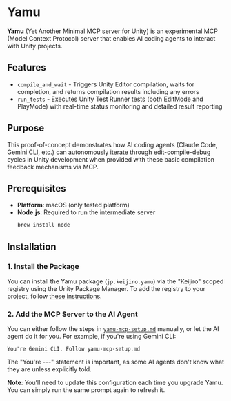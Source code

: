 # Yamu

**Yamu** (Yet Another Minimal MCP server for Unity) is an experimental MCP
(Model Context Protocol) server that enables AI coding agents to interact with
Unity projects.

## Features

- `compile_and_wait` - Triggers Unity Editor compilation, waits for completion,
  and returns compilation results including any errors
- `run_tests` - Executes Unity Test Runner tests (both EditMode and PlayMode)
  with real-time status monitoring and detailed result reporting

## Purpose

This proof-of-concept demonstrates how AI coding agents (Claude Code, Gemini
CLI, etc.) can autonomously iterate through edit-compile-debug cycles in Unity
development when provided with these basic compilation feedback mechanisms via
MCP.

## Prerequisites

- **Platform**: macOS (only tested platform)
- **Node.js**: Required to run the intermediate server
  ```bash
  brew install node
  ```

## Installation

### 1. Install the Package

You can install the Yamu package (`jp.keijiro.yamu`) via the "Keijiro" scoped
registry using the Unity Package Manager. To add the registry to your project,
follow [these instructions].

[these instructions]:
  https://gist.github.com/keijiro/f8c7e8ff29bfe63d86b888901b82644c

### 2. Add the MCP Server to the AI Agent

You can either follow the steps in [`yamu-mcp-setup.md`] manually, or let the
AI agent do it for you. For example, if you're using Gemini CLI:

```
You're Gemini CLI. Follow yamu-mcp-setup.md
```

The "You're ---" statement is important, as some AI agents don't know what they
are unless explicitly told.

**Note**: You’ll need to update this configuration each time you upgrade Yamu.
You can simply run the same prompt again to refresh it.

[`yamu-mcp-setup.md`]: Packages/jp.keijiro.yamu/yamu-mcp-setup.md

